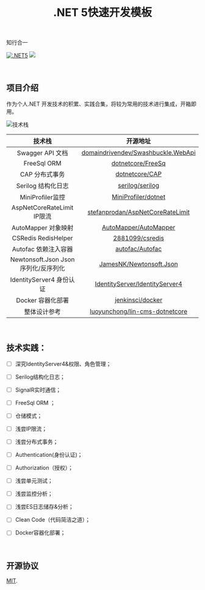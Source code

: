<h1  align="center">
 	 .NET 5快速开发模板
</h1>

&nbsp;

知行合一

[![.NET5](https://img.shields.io/badge/.NET5.0.0-3963bc.svg)](https://dotnet.microsoft.com/download)
[![](https://img.shields.io/badge/license-MIT-3963bc.svg)](LICENSE)

&nbsp;

## 项目介绍

作为个人.NET 开发技术的积累、实践合集，将较为常用的技术进行集成，开箱即用。

![技术栈](https://github.com/Memoyu/Memoyu.Core/blob/master/doc/images/%E6%8A%80%E6%9C%AF%E6%A0%88.png)

|               技术栈                |                           开源地址                           |
| :---------------------------------: | :----------------------------------------------------------: |
|          Swagger API 文档           | [domaindrivendev/Swashbuckle.WebApi](https://github.com/domaindrivendev/Swashbuckle.WebApi) |
|             FreeSql ORM             |  [dotnetcore/FreeSq](https://github.com/dotnetcore/FreeSql)  |
|           CAP 分布式事务            |     [dotnetcore/CAP](https://github.com/dotnetcore/CAP)      |
|         Serilog 结构化日志          |    [serilog/serilog](https://github.com/serilog/serilog)     |
|          MiniProfiler监控           | [MiniProfiler/dotnet](https://github.com/MiniProfiler/dotnet) |
|     AspNetCoreRateLimit IP限流      | [stefanprodan/AspNetCoreRateLimit](https://github.com/stefanprodan/AspNetCoreRateLimit) |
|         AutoMapper 对象映射         | [AutoMapper/AutoMapper](https://github.com/AutoMapper/AutoMapper) |
|         CSRedis RedisHelper         |    [2881099/csredis](https://github.com/2881099/csredis)     |
|        Autofac 依赖注入容器         |    [autofac/Autofac](https://github.com/autofac/Autofac)     |
| Newtonsoft.Json Json序列化/反序列化 | [JamesNK/Newtonsoft.Json](https://github.com/JamesNK/Newtonsoft.Json) |
|      IdentityServer4 身份认证       | [IdentityServer/IdentityServer4](https://github.com/IdentityServer/IdentityServer4) |
|          Docker 容器化部署          |   [jenkinsci/docker](https://github.com/jenkinsci/docker)    |
|            整体设计参考             | [luoyunchong/lin-cms-dotnetcore](https://github.com/luoyunchong/lin-cms-dotnetcore) |

&nbsp;

## 技术实践：

- [ ] 深究IdentityServer4&权限、角色管理；

- [ ] Serilog结构化日志；

- [ ] SignalR实时通信；

- [ ] FreeSql ORM ；

- [ ] 仓储模式；

- [ ] 浅尝IP限流；

- [ ] 浅尝分布式事务；

- [ ] Authentication(身份认证)；

- [ ] Authorization（授权）；

- [ ] 浅尝单元测试；

- [ ] 浅尝监控分析；

- [ ] 浅尝ES日志储存&分析；

- [ ] Clean Code（代码简洁之道）；

- [ ] Docker容器化部署；

  &nbsp;

## 开源协议

[MIT](LICENSE).
